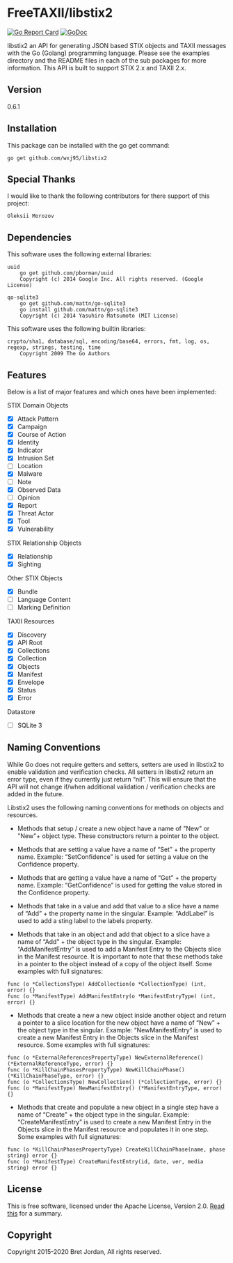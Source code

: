 # FreeTAXII/libstix2

[![Go Report Card](https://goreportcard.com/badge/github.com/wxj95/libstix2)](https://goreportcard.com/report/github.com/wxj95/libstix2) [![GoDoc](https://godoc.org/github.com/wxj95/libstix2?status.png)](https://godoc.org/github.com/wxj95/libstix2)

libstix2 an API for generating JSON based STIX objects and TAXII messages with 
the Go (Golang) programming language. Please see the examples directory and the 
README files in each of the sub packages for more information. This API is built 
to support STIX 2.x and TAXII 2.x.

## Version
0.6.1

## Installation

This package can be installed with the go get command:

```
go get github.com/wxj95/libstix2
```

## Special Thanks

I would like to thank the following contributors for there support of this project:

```
Oleksii Morozov
```


## Dependencies

This software uses the following external libraries:
```
uuid
	go get github.com/pborman/uuid
	Copyright (c) 2014 Google Inc. All rights reserved. (Google License)

qo-sqlite3
	go get github.com/mattn/go-sqlite3
	go install github.com/mattn/go-sqlite3
	Copyright (c) 2014 Yasuhiro Matsumoto (MIT License)
```

This software uses the following builtin libraries:
```
crypto/sha1, database/sql, encoding/base64, errors, fmt, log, os, regexp, strings, testing, time
	Copyright 2009 The Go Authors
```


## Features

Below is a list of major features and which ones have been implemented:

STIX Domain Objects
- [x] Attack Pattern
- [x] Campaign
- [x] Course of Action
- [x] Identity
- [x] Indicator
- [x] Intrusion Set
- [ ] Location
- [x] Malware
- [ ] Note
- [x] Observed Data
- [ ] Opinion
- [x] Report
- [x] Threat Actor
- [x] Tool
- [x] Vulnerability

STIX Relationship Objects
- [x] Relationship
- [x] Sighting

Other STIX Objects
- [x] Bundle
- [ ] Language Content
- [ ] Marking Definition

TAXII Resources
- [x] Discovery
- [x] API Root
- [x] Collections
- [x] Collection
- [x] Objects
- [x] Manifest
- [x] Envelope
- [x] Status
- [x] Error

Datastore
- [ ] SQLite 3


## Naming Conventions

While Go does not require getters and setters, setters are used in libstix2 to enable validation and verification checks. All setters in libstix2 return an error type, even if they currently just return “nil”. This will ensure that the API will not change if/when additional validation / verification checks are added in the future. 

Libstix2 uses the following naming conventions for methods on objects and resources.

* Methods that setup / create a new object have a name of "New" or "New"+ object type. These constructors return a pointer to the object. 

* Methods that are setting a value have a name of “Set” + the property name. Example: “SetConfidence” is used for setting a value on the Confidence property.

* Methods that are getting a value have a name of “Get” + the property name. Example: “GetConfidence” is used for getting the value stored in the Confidence property.

* Methods that take in a value and add that value to a slice have a name of “Add” + the property name in the singular. Example: “AddLabel” is used to add a sting label to the labels property. 

* Methods that take in an object and add that object to a slice have a name of “Add” + the object type in the singular. Example: “AddManifestEntry” is used to add a Manifest Entry to the Objects slice in the Manifest resource. It is important to note that these methods take in a pointer to the object instead of a copy of the object itself. Some examples with full signatures:

```
func (o *CollectionsType) AddCollection(o *CollectionType) (int, error) {}
func (o *ManifestType) AddManifestEntry(o *ManifestEntryType) (int, error) {}
```

* Methods that create a new a new object inside another object and return a pointer to a slice location for the new object have a name of “New” + the object type in the singular. Example: “NewManifestEntry” is used to create a new Manifest Entry in the Objects slice in the Manifest resource. Some examples with full signatures:

```
func (o *ExternalReferencesPropertyType) NewExternalReference() (*ExternalReferenceType, error) {}
func (o *KillChainPhasesPropertyType) NewKillChainPhase() (*KillChainPhaseType, error) {}
func (o *CollectionsType) NewCollection() (*CollectionType, error) {}
func (o *ManifestType) NewManifestEntry() (*ManifestEntryType, error) {}
```

* Methods that create and populate a new object in a single step have a name of “Create” + the object type in the singular. Example: “CreateManifestEntry” is used to create a new Manifest Entry in the Objects slice in the Manifest resource and populates it in one step. Some examples with full signatures:

```
func (o *KillChainPhasesPropertyType) CreateKillChainPhase(name, phase string) error {}
func (o *ManifestType) CreateManifestEntry(id, date, ver, media string) error {}
```


## License

This is free software, licensed under the Apache License, Version 2.0. [Read this](https://tldrlegal.com/license/apache-license-2.0-(apache-2.0)) for a summary.


## Copyright

Copyright 2015-2020 Bret Jordan, All rights reserved.

